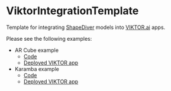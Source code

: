 # ViktorIntegrationTemplate
Template for integrating [ShapeDiver](https://shapediver.com) models into [VIKTOR.ai](https://viktor.ai) apps. 

Please see the following examples: 

  * AR Cube example
    * [Code](shapediver-integration-test)
    * [Deployed VIKTOR app](https://cloud.viktor.ai/public/shapediver-integration-test)
  * Karamba example
    * [Code](shapediver-karamba-test)
    * [Deployed VIKTOR app](https://cloud.viktor.ai/public/shapediver-karamba-integration-test)
